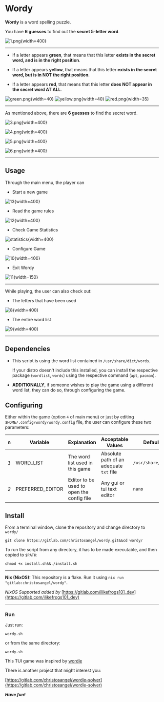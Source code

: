 # Wordy

**Wordy** is a word spelling puzzle.

You have **6 guesses** to find out the **secret 5-letter word**.

![1.png](png/1.png){width=400}

---
- If a letter appears **green**, that means that this letter **exists in the secret word, and is in the right position**.

- If a letter appears **yellow**, that means that this letter **exists in the secret word, but is in NOT the right position**.

- If a letter appears **red**, that means that this letter **does NOT appear in the secret word AT ALL**.

![green.png](png/green.png){width=40}
![yellow.png](png/yellow.png){width=40}
![red.png](png/red.png){width=35}

---

As mentioned above, there are **6 guesses** to find the secret word.

![3.png](png/3.png){width=400}

![4.png](png/4.png){width=400}

![5.png](png/5.png){width=400}

![6.png](png/6.png){width=400}



---

## Usage

Through the main menu, the player can

- Start a new game

![13](png/13.png){width=400}

- Read the game rules

![12](png/2.png){width=400}

- Check Game Statistics

![statistics](png/7.png){width=400}

- Configure Game

![10](png/10.png){width=400}

- Exit Wordy

![11](png/11.png){width=150}

---
While playing, the user can also check out:

- The letters that have been used

![8](png/8.png){width=400}

- The entire word list

![9](png/9.png){width=400}

---

## Dependencies

* This script is using the word list contained in `/usr/share/dict/words`.

  If your distro doesn't include this installed, you can install the respective package (`wordlist`, `words`) using the respective command (`apt`, `pacman`).

* **ADDITIONALLY**, if someone wishes to play the game using a different word list, they can do so, through configuring the game.

## Configuring

Either within the game (option `4` of main menu) or just by editing `$HOME/.config/wordy/wordy.config` file, the user can configure these two parameters:

|n|Variable|Explanation| Acceptable Values|Default Value|
|---|---|---|---|---|
|_1_| WORD_LIST|The word list used in this game|Absolute path of an adequate `txt` file|`/usr/share/dict/words`|
|_2_|PREFERRED_EDITOR |Editor to be used to open the config file|Any gui or tui text editor|`nano`|




## Install


From a terminal window, clone the repository and change directory to `wordy/`

```
git clone https://gitlab.com/christosangel/wordy.git&&cd wordy/
```

To run the script from any directory, it has to be made executable, and then copied to `$PATH`:

```
chmod +x install.sh&&./install.sh
```


---

**Nix (NixOS):**
This repository is a flake. Run it using ```nix run "gitlab:christosangel/wordy"```.


*NixOS Supported added by* [https://gitlab.com/ilikefrogs101_dev](https://gitlab.com/ilikefrogs101_dev)

---

### Run

Just run:

```
wordy.sh
```
or from the same directory:

```
wordy.sh
```

This TUI game was inspired by [wordle](https://www.nytimes.com/games/wordle/index.html)

There is another project that might interest you:

[https://gitlab.com/christosangel/wordle-solver](https://gitlab.com/christosangel/wordle-solver)


***Have fun!***
